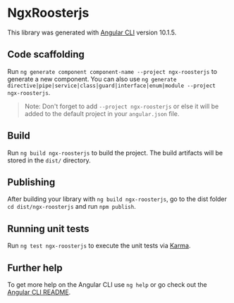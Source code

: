 # NgxRoosterjs

This library was generated with [Angular CLI](https://github.com/angular/angular-cli) version 10.1.5.

## Code scaffolding

Run `ng generate component component-name --project ngx-roosterjs` to generate a new component. You can also use `ng generate directive|pipe|service|class|guard|interface|enum|module --project ngx-roosterjs`.
> Note: Don't forget to add `--project ngx-roosterjs` or else it will be added to the default project in your `angular.json` file. 

## Build

Run `ng build ngx-roosterjs` to build the project. The build artifacts will be stored in the `dist/` directory.

## Publishing

After building your library with `ng build ngx-roosterjs`, go to the dist folder `cd dist/ngx-roosterjs` and run `npm publish`.

## Running unit tests

Run `ng test ngx-roosterjs` to execute the unit tests via [Karma](https://karma-runner.github.io).

## Further help

To get more help on the Angular CLI use `ng help` or go check out the [Angular CLI README](https://github.com/angular/angular-cli/blob/master/README.md).
